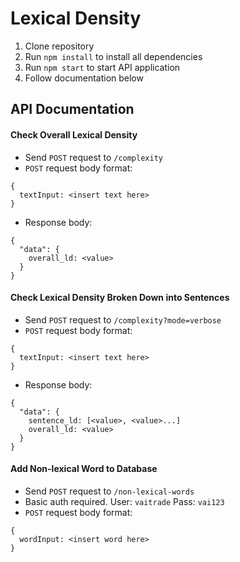 # Lexical Density
1. Clone repository
2. Run `npm install` to install all dependencies
3. Run `npm start` to start API application
4. Follow documentation below

## API Documentation

#### Check Overall Lexical Density
* Send `POST` request to `/complexity`
* `POST` request body format:
```
{
  textInput: <insert text here>
}
```
* Response body:
```
{
  "data": {
    overall_ld: <value>
  }
}
```

#### Check Lexical Density Broken Down into Sentences
* Send `POST` request to `/complexity?mode=verbose`
* `POST` request body format:
```
{
  textInput: <insert text here>
}
```
* Response body: 
```
{
  "data": {
    sentence_ld: [<value>, <value>...]
    overall_ld: <value>
  }
}
```

#### Add Non-lexical Word to Database
* Send `POST` request to `/non-lexical-words`
* Basic auth required. User: `vaitrade` Pass: `vai123`
* `POST` request body format:
```
{
  wordInput: <insert word here>
}
```